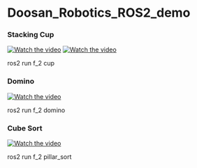 # Doosan_Robotics_ROS2_demo

### Stacking Cup

[![Watch the video](https://img.youtube.com/vi/NEoI1mWCngs/0.jpg)](https://www.youtube.com/watch?v=NEoI1mWCngs)
[![Watch the video](https://img.youtube.com/vi/pqi4XX-6xiU/0.jpg)](https://www.youtube.com/shorts/pqi4XX-6xiU)

ros2 run f_2 cup

### Domino

[![Watch the video](https://img.youtube.com/vi/-vyW9vuWaZI/0.jpg)](https://www.youtube.com/shorts/-vyW9vuWaZI)

ros2 run f_2 domino

### Cube Sort

[![Watch the video](https://img.youtube.com/vi/GwVHvJ3a5Po/0.jpg)](https://www.youtube.com/watch?v=GwVHvJ3a5Po)

ros2 run f_2 pillar_sort
